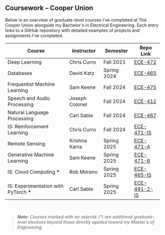 ## Coursework – Cooper Union

Below is an overview of graduate-level courses I've completed at The Cooper Union alongside my Bachelor's in Electrical Engineering. Each entry links to a GitHub repository with detailed examples of projects and assignments I've completed.
<br>


| Course                                    | Instructor     | Semester     | Repo Link    |
|-------------------------------------------|----------------|--------------|--------------|
| Deep Learning                             | Chris Curro    | Fall 2023    | [ECE-472](https://github.com/toribiodiego/ECE-472-1-DeepLearning) |
| Databases                                 | David Katz     | Spring 2024  | [ECE-465](https://github.com/toribiodiego/ECE-464-Databases) |
| Frequentist Machine Learning              | Sam Keene      | Fall 2024    | [ECE-475](https://github.com/toribiodiego/ECE-475-Frequentist-Machine-Learning) |
| Speech and Audio Processing               | Joseph Colonel | Fall 2024    | [ECE-412](https://github.com/toribiodiego/ECE-412-1-Speech-and-Audio-Processing) |
| Natural Language Processing               | Carl Sable     | Fall 2024    | [ECE-467](https://github.com/toribiodiego/ECE-467-Natural-Language-Processing) |
| IS: Reinforcement Learning                | Chris Curro    | Fall 2024    | [ECE-471-IS](https://github.com/toribiodiego/ECE-471-Reinforcement-Learning) |
| Remote Sensing                            | Krishna Karra  | Spring 2025  | [ECE-471-A](https://github.com/toribiodiego/ECE-471-A-Remote-Sensing) |
| Generative Machine Learning               | Sam Keene      | Spring 2025  | [ECE-471-B](https://github.com/toribiodiego/ECE-471-Generative-Machine-Learning) |
| IS: Cloud Computing **\***                | Rob Morano     | Spring 2025  | [ECE-465-IS](https://github.com/toribiodiego/ECE-465-Cloud-Computing) |
| IS: Experimentation with PyTorch **\***   | Carl Sable     | Spring 2025  | [ECE-491-2-IS](https://github.com/toribiodiego/ECE-491-2-Experimentation-with-PyTorch) |

<br>

> ***Note:** Courses marked with an asterisk (\*) are additional graduate-level electives beyond those directly applied toward my Master's of Engineering.*